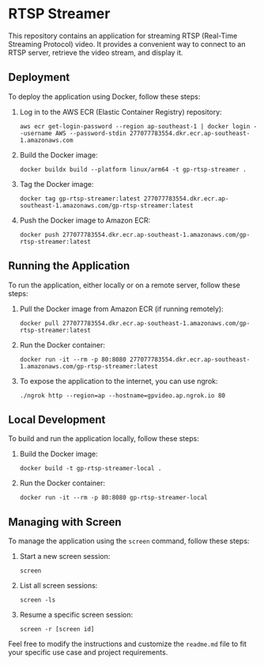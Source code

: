 # RTSP Streamer

This repository contains an application for streaming RTSP (Real-Time Streaming Protocol) video. It provides a convenient way to connect to an RTSP server, retrieve the video stream, and display it.

## Deployment

To deploy the application using Docker, follow these steps:

1. Log in to the AWS ECR (Elastic Container Registry) repository:
   ```shell
   aws ecr get-login-password --region ap-southeast-1 | docker login --username AWS --password-stdin 277077783554.dkr.ecr.ap-southeast-1.amazonaws.com
   ```

2. Build the Docker image:
   ```shell
   docker buildx build --platform linux/arm64 -t gp-rtsp-streamer .
   ```

3. Tag the Docker image:
   ```shell
   docker tag gp-rtsp-streamer:latest 277077783554.dkr.ecr.ap-southeast-1.amazonaws.com/gp-rtsp-streamer:latest
   ```

4. Push the Docker image to Amazon ECR:
   ```shell
   docker push 277077783554.dkr.ecr.ap-southeast-1.amazonaws.com/gp-rtsp-streamer:latest
   ```

## Running the Application

To run the application, either locally or on a remote server, follow these steps:

1. Pull the Docker image from Amazon ECR (if running remotely):
   ```shell
   docker pull 277077783554.dkr.ecr.ap-southeast-1.amazonaws.com/gp-rtsp-streamer:latest
   ```

2. Run the Docker container:
   ```shell
   docker run -it --rm -p 80:8080 277077783554.dkr.ecr.ap-southeast-1.amazonaws.com/gp-rtsp-streamer:latest
   ```

3. To expose the application to the internet, you can use ngrok:
   ```shell
   ./ngrok http --region=ap --hostname=gpvideo.ap.ngrok.io 80
   ```

## Local Development

To build and run the application locally, follow these steps:

1. Build the Docker image:
   ```shell
   docker build -t gp-rtsp-streamer-local .
   ```

2. Run the Docker container:
   ```shell
   docker run -it --rm -p 80:8080 gp-rtsp-streamer-local
   ```

## Managing with Screen

To manage the application using the `screen` command, follow these steps:

1. Start a new screen session:
   ```shell
   screen
   ```

2. List all screen sessions:
   ```shell
   screen -ls
   ```

3. Resume a specific screen session:
   ```shell
   screen -r [screen id]
   ```

Feel free to modify the instructions and customize the `readme.md` file to fit your specific use case and project requirements.